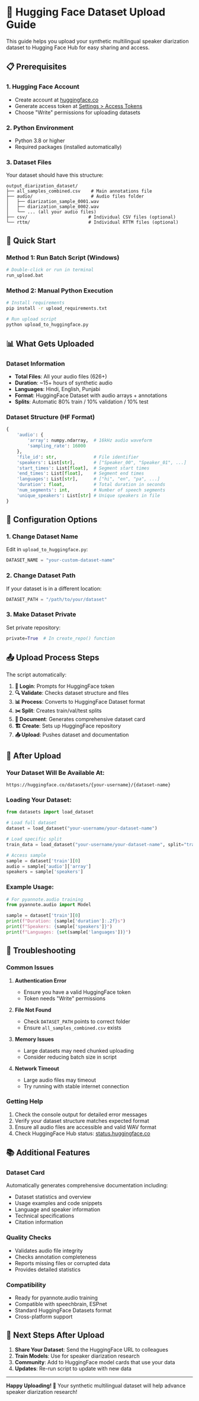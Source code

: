 # 🚀 Hugging Face Dataset Upload Guide

This guide helps you upload your synthetic multilingual speaker diarization dataset to Hugging Face Hub for easy sharing and access.

## 📋 Prerequisites

### 1. Hugging Face Account
- Create account at [huggingface.co](https://huggingface.co)
- Generate access token at [Settings > Access Tokens](https://huggingface.co/settings/tokens)
- Choose "Write" permissions for uploading datasets

### 2. Python Environment
- Python 3.8 or higher
- Required packages (installed automatically)

### 3. Dataset Files
Your dataset should have this structure:
```
output_diarization_dataset/
├── all_samples_combined.csv    # Main annotations file
├── audio/                      # Audio files folder
│   ├── diarization_sample_0001.wav
│   ├── diarization_sample_0002.wav
│   └── ... (all your audio files)
├── csv/                       # Individual CSV files (optional)
└── rttm/                      # Individual RTTM files (optional)
```

## 🎯 Quick Start

### Method 1: Run Batch Script (Windows)
```bash
# Double-click or run in terminal
run_upload.bat
```

### Method 2: Manual Python Execution
```bash
# Install requirements
pip install -r upload_requirements.txt

# Run upload script
python upload_to_huggingface.py
```

## 📊 What Gets Uploaded

### Dataset Information
- **Total Files**: All your audio files (626+)
- **Duration**: ~15+ hours of synthetic audio
- **Languages**: Hindi, English, Punjabi
- **Format**: HuggingFace Dataset with audio arrays + annotations
- **Splits**: Automatic 80% train / 10% validation / 10% test

### Dataset Structure (HF Format)
```python
{
    'audio': {
        'array': numpy.ndarray,  # 16kHz audio waveform
        'sampling_rate': 16000
    },
    'file_id': str,              # File identifier
    'speakers': List[str],       # ["Speaker_00", "Speaker_01", ...]
    'start_times': List[float],  # Segment start times
    'end_times': List[float],    # Segment end times
    'languages': List[str],      # ["hi", "en", "pa", ...]
    'duration': float,           # Total duration in seconds
    'num_segments': int,         # Number of speech segments
    'unique_speakers': List[str] # Unique speakers in file
}
```

## 🔧 Configuration Options

### 1. Change Dataset Name
Edit in `upload_to_huggingface.py`:
```python
DATASET_NAME = "your-custom-dataset-name"
```

### 2. Change Dataset Path
If your dataset is in a different location:
```python
DATASET_PATH = "/path/to/your/dataset"
```

### 3. Make Dataset Private
Set private repository:
```python
private=True  # In create_repo() function
```

## 📤 Upload Process Steps

The script automatically:

1. **🔐 Login**: Prompts for HuggingFace token
2. **🔍 Validate**: Checks dataset structure and files
3. **📊 Process**: Converts to HuggingFace Dataset format
4. **✂️ Split**: Creates train/val/test splits
5. **📝 Document**: Generates comprehensive dataset card
6. **🏗️ Create**: Sets up HuggingFace repository
7. **📤 Upload**: Pushes dataset and documentation

## 🎉 After Upload

### Your Dataset Will Be Available At:
```
https://huggingface.co/datasets/{your-username}/{dataset-name}
```

### Loading Your Dataset:
```python
from datasets import load_dataset

# Load full dataset
dataset = load_dataset("your-username/your-dataset-name")

# Load specific split
train_data = load_dataset("your-username/your-dataset-name", split="train")

# Access sample
sample = dataset['train'][0]
audio = sample['audio']['array']
speakers = sample['speakers']
```

### Example Usage:
```python
# For pyannote.audio training
from pyannote.audio import Model

sample = dataset['train'][0]
print(f"Duration: {sample['duration']:.2f}s")
print(f"Speakers: {sample['speakers']}")
print(f"Languages: {set(sample['languages'])}")
```

## 🚨 Troubleshooting

### Common Issues

1. **Authentication Error**
   - Ensure you have a valid HuggingFace token
   - Token needs "Write" permissions

2. **File Not Found**
   - Check `DATASET_PATH` points to correct folder
   - Ensure `all_samples_combined.csv` exists

3. **Memory Issues**
   - Large datasets may need chunked uploading
   - Consider reducing batch size in script

4. **Network Timeout**
   - Large audio files may timeout
   - Try running with stable internet connection

### Getting Help

1. Check the console output for detailed error messages
2. Verify your dataset structure matches expected format
3. Ensure all audio files are accessible and valid WAV format
4. Check HuggingFace Hub status: [status.huggingface.co](https://status.huggingface.co)

## 📚 Additional Features

### Dataset Card
Automatically generates comprehensive documentation including:
- Dataset statistics and overview
- Usage examples and code snippets
- Language and speaker information
- Technical specifications
- Citation information

### Quality Checks
- Validates audio file integrity
- Checks annotation completeness
- Reports missing files or corrupted data
- Provides detailed statistics

### Compatibility
- Ready for pyannote.audio training
- Compatible with speechbrain, ESPnet
- Standard HuggingFace Datasets format
- Cross-platform support

## 🎯 Next Steps After Upload

1. **Share Your Dataset**: Send the HuggingFace URL to colleagues
2. **Train Models**: Use for speaker diarization research
3. **Community**: Add to HuggingFace model cards that use your data
4. **Updates**: Re-run script to update with new data

---

**Happy Uploading! 🚀** Your synthetic multilingual dataset will help advance speaker diarization research!